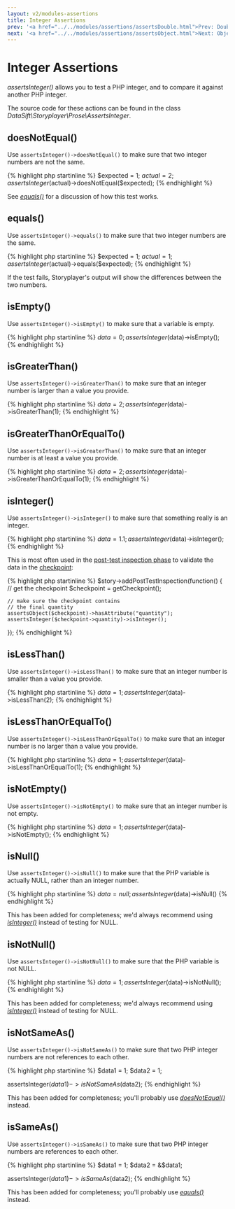 ```yaml
---
layout: v2/modules-assertions
title: Integer Assertions
prev: '<a href="../../modules/assertions/assertsDouble.html">Prev: Double Assertions</a>'
next: '<a href="../../modules/assertions/assertsObject.html">Next: Object Assertions</a>'
---
```


# Integer Assertions

_assertsInteger()_ allows you to test a PHP integer, and to compare it against another PHP integer.

The source code for these actions can be found in the class _DataSift\Storyplayer\Prose\AssertsInteger_.

## doesNotEqual()

Use `assertsInteger()->doesNotEqual()` to make sure that two integer numbers are not the same.

{% highlight php startinline %}
$expected = 1;
$actual   = 2;
assertsInteger($actual)->doesNotEqual($expected);
{% endhighlight %}

See _[equals()](#equals)_ for a discussion of how this test works.

## equals()

Use `assertsInteger()->equals()` to make sure that two integer numbers are the same.

{% highlight php startinline %}
$expected = 1;
$actual   = 1;
assertsInteger($actual)->equals($expected);
{% endhighlight %}

If the test fails, Storyplayer's output will show the differences between the two numbers.

## isEmpty()

Use `assertsInteger()->isEmpty()` to make sure that a variable is empty.

{% highlight php startinline %}
$data = 0;
assertsInteger($data)->isEmpty();
{% endhighlight %}

## isGreaterThan()

Use `assertsInteger()->isGreaterThan()` to make sure that an integer number is larger than a value you provide.

{% highlight php startinline %}
$data = 2;
assertsInteger($data)->isGreaterThan(1);
{% endhighlight %}

## isGreaterThanOrEqualTo()

Use `assertsInteger()->isGreaterThan()` to make sure that an integer number is at least a value you provide.

{% highlight php startinline %}
$data = 2;
assertsInteger($data)->isGreaterThanOrEqualTo(1);
{% endhighlight %}

## isInteger()

Use `assertsInteger()->isInteger()` to make sure that something really is an integer.

{% highlight php startinline %}
$data = 1.1;
assertsInteger($data)->isInteger();
{% endhighlight %}

This is most often used in the [post-test inspection phase](../../stories/post-test-inspection.html) to validate the data in the [checkpoint](../../stories/the-checkpoint.html):

{% highlight php startinline %}
$story->addPostTestInspection(function() {
    // get the checkpoint
    $checkpoint = getCheckpoint();

    // make sure the checkpoint contains
    // the final quantity
    assertsObject($checkpoint)->hasAttribute("quantity");
    assertsInteger($checkpoint->quantity)->isInteger();
});
{% endhighlight %}

## isLessThan()

Use `assertsInteger()->isLessThan()` to make sure that an integer number is smaller than a value you provide.

{% highlight php startinline %}
$data = 1;
assertsInteger($data)->isLessThan(2);
{% endhighlight %}

## isLessThanOrEqualTo()

Use `assertsInteger()->isLessThanOrEqualTo()` to make sure that an integer number is no larger than a value you provide.

{% highlight php startinline %}
$data = 1;
assertsInteger($data)->isLessThanOrEqualTo(1);
{% endhighlight %}

## isNotEmpty()

Use `assertsInteger()->isNotEmpty()` to make sure that an integer number is not empty.

{% highlight php startinline %}
$data = 1;
assertsInteger($data)->isNotEmpty();
{% endhighlight %}

## isNull()

Use `assertsInteger()->isNull()` to make sure that the PHP variable is actually NULL, rather than an integer number.

{% highlight php startinline %}
$data = null;
assertsInteger($data)->isNull()
{% endhighlight %}

This has been added for completeness; we'd always recommend using _[isInteger()](#isinteger)_ instead of testing for NULL.

## isNotNull()

Use `assertsInteger()->isNotNull()` to make sure that the PHP variable is not NULL.

{% highlight php startinline %}
$data = 1;
assertsInteger($data)->isNotNull();
{% endhighlight %}

This has been added for completeness; we'd always recommend using _[isInteger()](#isinteger)_ instead of testing for NULL.

## isNotSameAs()

Use `assertsInteger()->isNotSameAs()` to make sure that two PHP integer numbers are not references to each other.

{% highlight php startinline %}
$data1 = 1;
$data2 = 1;

assertsInteger($data1)->isNotSameAs($data2);
{% endhighlight %}

This has been added for completeness; you'll probably use _[doesNotEqual()](#doesnotequal)_ instead.

## isSameAs()

Use `assertsInteger()->isSameAs()` to make sure that two PHP integer numbers are references to each other.

{% highlight php startinline %}
$data1 = 1;
$data2 = &$data1;

assertsInteger($data1)->isSameAs($data2);
{% endhighlight %}

This has been added for completeness; you'll probably use _[equals()](#equals)_ instead.
